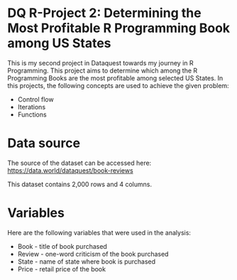 # DQ R-Project 2: Determining the Most Profitable R Programming Book among US States

This is my second project in Dataquest towards my journey in R Programming. This project aims to determine which among the R Programming Books are the most profitable among selected US States. In this projects, the following concepts are used to achieve the given problem:
+ Control flow
+ Iterations
+ Functions

# Data source

The source of the dataset can be accessed here: https://data.world/dataquest/book-reviews

This dataset contains 2,000 rows and 4 columns.

# Variables

Here are the following variables that were used in the analysis:
+ Book - title of book purchased
+ Review - one-word criticism of the book purchased
+ State - name of state where book is purchased
+ Price - retail price of the book
